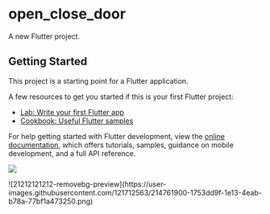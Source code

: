 # open_close_door

A new Flutter project.

## Getting Started

This project is a starting point for a Flutter application.

A few resources to get you started if this is your first Flutter project:

- [Lab: Write your first Flutter app](https://docs.flutter.dev/get-started/codelab)
- [Cookbook: Useful Flutter samples](https://docs.flutter.dev/cookbook)

For help getting started with Flutter development, view the
[online documentation](https://docs.flutter.dev/), which offers tutorials,
samples, guidance on mobile development, and a full API reference.
<p>
<img src="(https://user-images.githubusercontent.com/121712563/214761900-1753dd9f-1e13-4eab-b78a-77bf1a473250.png" >
</p>![21212121212-removebg-preview](https://user-images.githubusercontent.com/121712563/214761900-1753dd9f-1e13-4eab-b78a-77bf1a473250.png)
